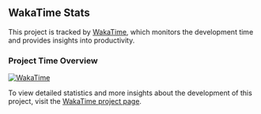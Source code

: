 
## WakaTime Stats

This project is tracked by [WakaTime](https://wakatime.com), which monitors the development time and provides insights into productivity.

### Project Time Overview

[![WakaTime](https://wakatime.com/badge/user/b72ecd64-4687-4c33-88a0-6c63b4dd705e/project/9423e82b-a93d-4f5f-a7cf-2bb58223216e.svg)](https://wakatime.com/@oo11boy/projects/ucvzwvaqnd)

To view detailed statistics and more insights about the development of this project, visit the [WakaTime project page](https://wakatime.com/@oo11boy/projects/ucvzwvaqnd).
